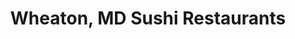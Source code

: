 ---
layout: city
title: Wheaton, MD Sushi Restaurants
permalink: /maryland/wheaton/
stateAbbr: MD
stateName: Maryland
cityName: Wheaton

---
